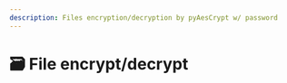 ```yaml
---
description: Files encryption/decryption by pyAesCrypt w/ password
---
```


# 🗃 File encrypt/decrypt

